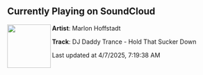 ## Currently Playing on SoundCloud

[<img align="left" width="100" src="https://i1.sndcdn.com/artworks-TFfhbckiBTPetcRj-mSvihA-t500x500.jpg">](https://soundcloud.com/marlonhoffstadt/dj-daddy-trance-hold-that-sucker-down)

**Artist**: Marlon Hoffstadt 

**Track**: DJ Daddy Trance - Hold That Sucker Down

Last updated at 4/7/2025, 7:19:38 AM
